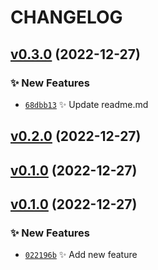 # CHANGELOG

## [v0.3.0](https://github.com/rdeville/test/compare/0.2.0...0.3.0) (2022-12-27)

### ✨ New Features

  * [`68dbb13`](https://github.com/rdeville/test/commit/68dbb13) ✨ Update readme.md

## [v0.2.0](https://github.com/rdeville/test/compare/0.1.0...0.2.0) (2022-12-27)

## [v0.1.0](https://github.com/rdeville/test/compare/0.0.0...0.1.0) (2022-12-27)

## [v0.1.0](https://github.com/rdeville/test/compare/0.0.0...0.1.0) (2022-12-27)

### ✨ New Features

  * [`022196b`](https://github.com/rdeville/test/commit/022196b) ✨ Add new feature
